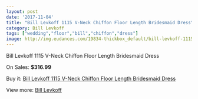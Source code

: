 ```yaml
---
layout: post
date: '2017-11-04'
title: "Bill Levkoff 1115 V-Neck Chiffon Floor Length Bridesmaid Dress"
category: Bill Levkoff
tags: ["wedding","floor","bill","chiffon","dress"]
image: http://img.eudances.com/19834-thickbox_default/bill-levkoff-1115-v-neck-chiffon-floor-length-bridesmaid-dress.jpg
---
```

Bill Levkoff 1115 V-Neck Chiffon Floor Length Bridesmaid Dress

On Sales: **$316.99**
<a href="https://www.eudances.com/en/bill-levkoff/5912-bill-levkoff-1115-v-neck-chiffon-floor-length-bridesmaid-dress.html"><amp-img layout="responsive" width="600" height="600" src="//img.eudances.com/19834-thickbox_default/bill-levkoff-1115-v-neck-chiffon-floor-length-bridesmaid-dress.jpg" alt="Bill Levkoff 1115 V-Neck Chiffon Floor Length Bridesmaid Dress 0" /></a>
<a href="https://www.eudances.com/en/bill-levkoff/5912-bill-levkoff-1115-v-neck-chiffon-floor-length-bridesmaid-dress.html"><amp-img layout="responsive" width="600" height="600" src="//img.eudances.com/19835-thickbox_default/bill-levkoff-1115-v-neck-chiffon-floor-length-bridesmaid-dress.jpg" alt="Bill Levkoff 1115 V-Neck Chiffon Floor Length Bridesmaid Dress 1" /></a>

Buy it: [Bill Levkoff 1115 V-Neck Chiffon Floor Length Bridesmaid Dress](https://www.eudances.com/en/bill-levkoff/5912-bill-levkoff-1115-v-neck-chiffon-floor-length-bridesmaid-dress.html "Bill Levkoff 1115 V-Neck Chiffon Floor Length Bridesmaid Dress")

View more: [Bill Levkoff](https://www.eudances.com/en/57-bill-levkoff "Bill Levkoff")